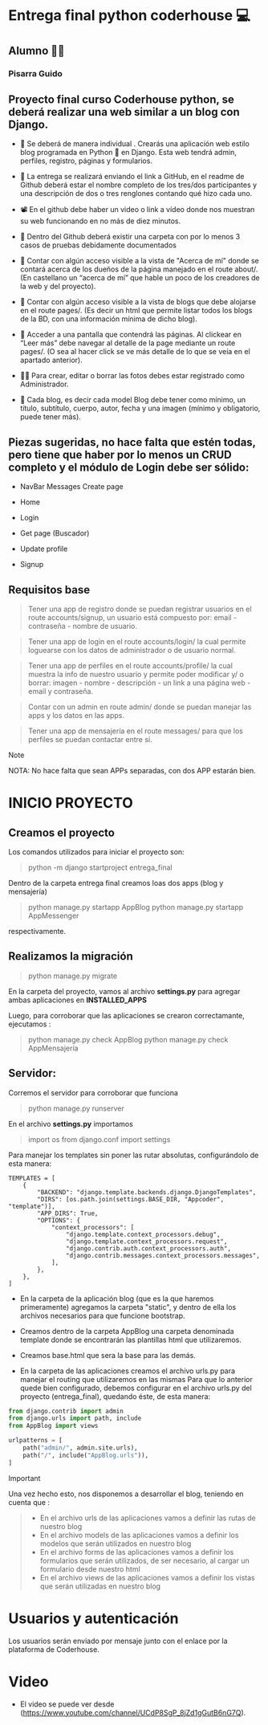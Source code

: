 # Entrega final python coderhouse :computer:

## Alumno :student:

### Pisarra Guido

## Proyecto final curso Coderhouse python, se deberá realizar una web similar a un blog con Django.

- :boy: Se deberá de manera individual . Crearás una aplicación web estilo blog programada en Python :snake: en Django. Esta web tendrá admin, perfiles, registro, páginas y formularios.

- :paperclip: La entrega se realizará enviando el link a GitHub, en el readme de Github deberá estar el nombre completo de los tres/dos participantes y una descripción de dos o tres renglones contando qué hizo cada uno.

- :film_projector: En el github debe haber un video o link a vídeo donde nos muestran su web funcionando en no más de diez minutos.

- :file_folder: Dentro del Github deberá existir una carpeta con por lo menos 3 casos de pruebas debidamente documentados

- :link: Contar con algún acceso visible a la vista de "Acerca de mí" donde se contará acerca de los dueños de la página manejado en el route about/. (En castellano un “acerca de mí” que hable un poco de los creadores de la web y del proyecto).

- :link: Contar con algún acceso visible a la vista de blogs que debe alojarse en el route pages/. (Es decir un html que permite listar todos los blogs de la BD, con una información mínima de dicho blog).

- :open_book: Acceder a una pantalla que contendrá las páginas. Al clickear en “Leer más” debe navegar al detalle de la page mediante un route pages/<pageId>. (O sea al hacer click se ve más detalle de lo que se veía en el apartado anterior).

- :factory_worker: Para crear, editar o borrar las fotos debes estar registrado como Administrador.

- :scroll: Cada blog, es decir cada model Blog debe tener como mínimo, un título, subtítulo, cuerpo, autor, fecha y una imagen (mínimo y obligatorio, puede tener más).

## Piezas sugeridas, no hace falta que estén todas, pero tiene que haber por lo menos un CRUD completo y el módulo de Login debe ser sólido:

- NavBar Messages Create page

- Home

- Login

- Get page (Buscador)

- Update profile

- Signup

## Requisitos base

> Tener una app de registro donde se puedan registrar usuarios en el route accounts/signup, un usuario está compuesto por: email - contraseña - nombre de usuario.

> Tener una app de login en el route accounts/login/ la cual permite loguearse con los datos de administrador o de usuario normal.

> Tener una app de perfiles en el route accounts/profile/ la cual muestra la info de nuestro usuario y permite poder modificar y/ o borrar: imagen - nombre - descripción - un link a una página web - email y contraseña.

> Contar con un admin en route admin/ donde se puedan manejar las apps y los datos en las apps.

> Tener una app de mensajería en el route messages/ para que los perfiles se puedan contactar entre sí.

> [!NOTE]
> NOTA: No hace falta que sean APPs separadas, con dos APP estarán bien.

# INICIO PROYECTO

## Creamos el proyecto

Los comandos utilizados para iniciar el proyecto son:

> python -m django startproject entrega_final

Dentro de la carpeta entrega final creamos loas dos apps (blog y mensajería)

> python manage.py startapp AppBlog
> python manage.py startapp AppMessenger

respectivamente.

## Realizamos la migración

> python manage.py migrate

En la carpeta del proyecto, vamos al archivo **settings.py** para agregar ambas aplicaciones en **INSTALLED_APPS**

Luego, para corroborar que las aplicaciones se crearon correctamante, ejecutamos :

> python manage.py check AppBlog
> python manage.py check AppMensajería

## Servidor:

Corremos el servidor para corroborar que funciona

> python manage.py runserver

En el archivo **settings.py** importamos

> import os from django.conf import settings

Para manejar los templates sin poner las rutar absolutas, configurándolo de esta manera:

```
TEMPLATES = [
    {
        "BACKEND": "django.template.backends.django.DjangoTemplates",
        "DIRS": [os.path.join(settings.BASE_DIR, "Appcoder", "template")],
        "APP_DIRS": True,
        "OPTIONS": {
            "context_processors": [
                "django.template.context_processors.debug",
                "django.template.context_processors.request",
                "django.contrib.auth.context_processors.auth",
                "django.contrib.messages.context_processors.messages",
            ],
        },
    },
]
```

- En la carpeta de la aplicación blog (que es la que haremos primeramente) agregamos la carpeta "static", y dentro de ella los archivos necesarios para que funcione bootstrap.

- Creamos dentro de la carpeta AppBlog una carpeta denominada template donde se encontrarán las plantillas html que utilizaremos.

- Creamos base.html que sera la base para las demás.

- En la carpeta de las aplicaciones creamos el archivo urls.py para manejar el routing que utilizaremos en las mismas
  Para que lo anterior quede bien configurado, debemos configurar en el archivo urls.py del proyecto (entrega_final), quedando éste, de esta manera:

```python
from django.contrib import admin
from django.urls import path, include
from AppBlog import views

urlpatterns = [
    path("admin/", admin.site.urls),
    path("/", include("AppBlog.urls")),
]
```

> [!IMPORTANT]
> Una vez hecho esto, nos disponemos a desarrollar el blog, teniendo en cuenta que :

> - En el archivo urls de las aplicaciones vamos a definir las rutas de nuestro blog
> - En el archivo models de las aplicaciones vamos a definir los modelos que serán utilizados en nuestro blog
> - En el archivo forms de las aplicaciones vamos a definir los formularios que serán utilizados, de ser necesario, al cargar un formulario desde nuestro html
> - En el archivo views de las aplicaciones vamos a definir los vistas que serán utilizadas en nuestro blog

# Usuarios y autenticación

Los usuarios serán enviado por mensaje junto con el enlace por la plataforma de Coderhouse.

# Video

- El video se puede ver desde (https://www.youtube.com/channel/UCdP8SgP_8jZd1gGutB6nG7Q).
